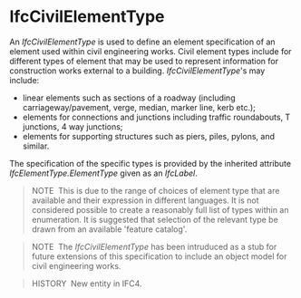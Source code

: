 IfcCivilElementType
===================

An _IfcCivilElementType_ is used to define an element specification of an element used within civil engineering works. Civil element types include for different types of element that may be used to represent information for construction works external to a building. _IfcCivilElementType_'s may include:

* linear elements such as sections of a roadway (including carriageway/pavement, verge, median, marker line, kerb etc.);
* elements for connections and junctions including traffic roundabouts, T junctions, 4 way junctions; 
* elements for supporting structures such as piers, piles, pylons, and similar.

The specification of the specific types is provided by the inherited attribute _IfcElementType.ElementType_ given as an _IfcLabel_.

> NOTE&nbsp; This is due to the range of choices of element type that are available and their expression in different languages. It is not considered possible to create a reasonably full list of types within an enumeration. It is suggested that selection of the relevant type be drawn from an available 'feature catalog'.

> NOTE&nbsp; The _IfcCivilElementType_ has been intruduced as a stub for future extensions of this specification to include an object model for civil engineering works.

> HISTORY&nbsp; New entity in IFC4.
